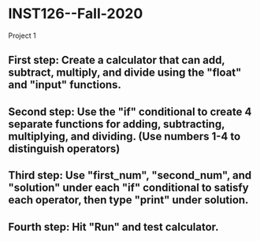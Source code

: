 # INST126--Fall-2020
Project 1

## First step: Create a calculator that can add, subtract, multiply, and divide using the "float" and "input" functions.
## Second step: Use the "if" conditional to create 4 separate functions for adding, subtracting, multiplying, and dividing. (Use numbers 1-4 to distinguish operators)
## Third step: Use "first_num", "second_num", and "solution" under each "if" conditional to satisfy each operator, then type "print" under solution.
## Fourth step: Hit "Run" and test calculator.
